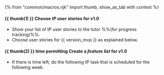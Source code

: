 {% from "common/macros.njk" import thumb, show_as_tab with context %}

#### {{ thumb(1) }} Choose tP user stories for v1.0

* Show your list of tP user stories to the tutor %%(for progress tracking)%%.
* Choose user stories for {{ version_mvp }} as explained below.

<div class="indented-level2">

<panel header="%%Admin {{ icon_embedding }} **tP → week 5 → Choose user stories for the MVP version**%%" expanded >

<include src="../../admin/tp-tasks-fragment.md#desc_prioritize_user_stories" />
</panel>
</div>
<p/>

#### {{ thumb(2) }} <span class="badge bg-secondary">time permitting</span> Create a _feature list_ for v1.0

* If there is time left, do the following tP task that is scheduled for the following week.

<div class="indented-level2">

<panel header="%%Admin {{ icon_embedding }} **tP → week 6 → Conceptualize v1.0**%%" expanded >

<include src="../../admin/tp-tasks-fragment.md#desc_conceptualize_first_version" />
</panel>
</div>
<p/>
